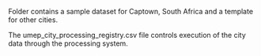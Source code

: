 Folder contains a sample dataset for Captown, South Africa and a template for other cities.

The umep_city_processing_registry.csv file controls execution of the city data through the processing system. 